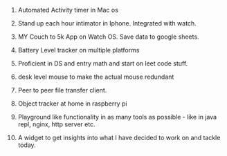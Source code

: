 1. Automated Activity timer in Mac os
1. Stand up each hour intimator in Iphone. Integrated with watch.
1. MY Couch to 5k App on Watch OS. Save data to google sheets.
1. Battery Level tracker on multiple platforms
1. Proficient in DS and entry math and start on leet code stuff.
1. desk level mouse to make the actual mouse redundant
1. Peer to peer file transfer client.
1. Object tracker at home in raspberry pi

1. Playground like functionality in as many tools as possible - like in java repl, nginx, http server etc.

1. A widget to get insights into what I have decided to work on and tackle today.
